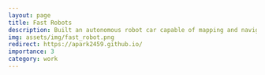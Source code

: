```yaml
---
layout: page
title: Fast Robots
description: Built an autonomous robot car capable of mapping and navigating its surroundings, all from scratch.
img: assets/img/fast_robot.png
redirect: https://apark2459.github.io/
importance: 3
category: work
---
```

